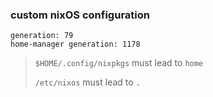### custom nixOS configuration

```
generation: 79
home-manager generation: 1178
```

> `$HOME/.config/nixpkgs` must lead to `home`
>
> `/etc/nixos` must lead to `.`
